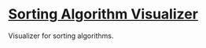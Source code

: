 # [Sorting Algorithm Visualizer](https://fsaccone.github.io/sorting-algorithm-visualizer/)
Visualizer for sorting algorithms.
